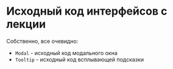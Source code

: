 # Исходный код интерфейсов с лекции
Собственно, все очевидно:
* `Modal` - исходный код модального окна
* `Tooltip` - исходный код всплывающей подсказки